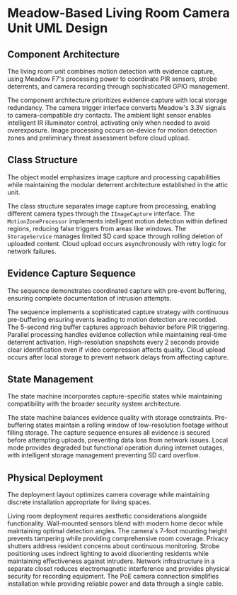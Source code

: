 # Meadow-Based Living Room Camera Unit UML Design

## Component Architecture

The living room unit combines motion detection with evidence capture, using Meadow F7's processing power to coordinate PIR sensors, strobe deterrents, and camera recording through sophisticated GPIO management.




The component architecture prioritizes evidence capture with local storage redundancy. The camera trigger interface converts Meadow's 3.3V signals to camera-compatible dry contacts. The ambient light sensor enables intelligent IR illuminator control, activating only when needed to avoid overexposure. Image processing occurs on-device for motion detection zones and preliminary threat assessment before cloud upload.

## Class Structure

The object model emphasizes image capture and processing capabilities while maintaining the modular deterrent architecture established in the attic unit.




The class structure separates image capture from processing, enabling different camera types through the `IImageCapture` interface. The `MotionZoneProcessor` implements intelligent motion detection within defined regions, reducing false triggers from areas like windows. The `StorageService` manages limited SD card space through rolling deletion of uploaded content. Cloud upload occurs asynchronously with retry logic for network failures.

## Evidence Capture Sequence

The sequence demonstrates coordinated capture with pre-event buffering, ensuring complete documentation of intrusion attempts.




The sequence implements a sophisticated capture strategy with continuous pre-buffering ensuring events leading to motion detection are recorded. The 5-second ring buffer captures approach behavior before PIR triggering. Parallel processing handles evidence collection while maintaining real-time deterrent activation. High-resolution snapshots every 2 seconds provide clear identification even if video compression affects quality. Cloud upload occurs after local storage to prevent network delays from affecting capture.

## State Management

The state machine incorporates capture-specific states while maintaining compatibility with the broader security system architecture.




The state machine balances evidence quality with storage constraints. Pre-buffering states maintain a rolling window of low-resolution footage without filling storage. The capture sequence ensures all evidence is secured before attempting uploads, preventing data loss from network issues. Local mode provides degraded but functional operation during internet outages, with intelligent storage management preventing SD card overflow.

## Physical Deployment

The deployment layout optimizes camera coverage while maintaining discrete installation appropriate for living spaces.




Living room deployment requires aesthetic considerations alongside functionality. Wall-mounted sensors blend with modern home decor while maintaining optimal detection angles. The camera's 7-foot mounting height prevents tampering while providing comprehensive room coverage. Privacy shutters address resident concerns about continuous monitoring. Strobe positioning uses indirect lighting to avoid disorienting residents while maintaining effectiveness against intruders. Network infrastructure in a separate closet reduces electromagnetic interference and provides physical security for recording equipment. The PoE camera connection simplifies installation while providing reliable power and data through a single cable.
